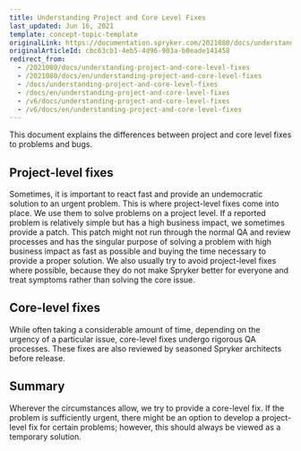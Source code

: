 ```yaml
---
title: Understanding Project and Core Level Fixes
last_updated: Jun 16, 2021
template: concept-topic-template
originalLink: https://documentation.spryker.com/2021080/docs/understanding-project-and-core-level-fixes
originalArticleId: cbc63cb1-4eb5-4d96-903a-b0eade141458
redirect_from:
  - /2021080/docs/understanding-project-and-core-level-fixes
  - /2021080/docs/en/understanding-project-and-core-level-fixes
  - /docs/understanding-project-and-core-level-fixes
  - /docs/en/understanding-project-and-core-level-fixes
  - /v6/docs/understanding-project-and-core-level-fixes
  - /v6/docs/en/understanding-project-and-core-level-fixes
---
```


This document explains the differences between project and core level fixes to problems and bugs.

## Project-level fixes

Sometimes, it is important to react fast and provide an undemocratic solution to an urgent problem. This is where project-level fixes come into place. We use them to solve problems on a project level. If a reported problem is relatively simple but has a high business impact, we sometimes provide a patch. This patch might not run through the normal QA and review processes and has the singular purpose of solving a problem with high business impact as fast as possible and buying the time necessary to provide a proper solution.
We also usually try to avoid project-level fixes where possible, because they do not make Spryker better for everyone and treat symptoms rather than solving the core issue.

## Core-level fixes

While often taking a considerable amount of time, depending on the urgency of a particular issue, core-level fixes undergo rigorous QA processes. These fixes are also reviewed by seasoned Spryker architects before release.

## Summary

Wherever the circumstances allow, we try to provide a core-level fix. If the problem is sufficiently urgent, there might be an option to develop a project-level fix for certain problems; however, this should always be viewed as a temporary solution.

